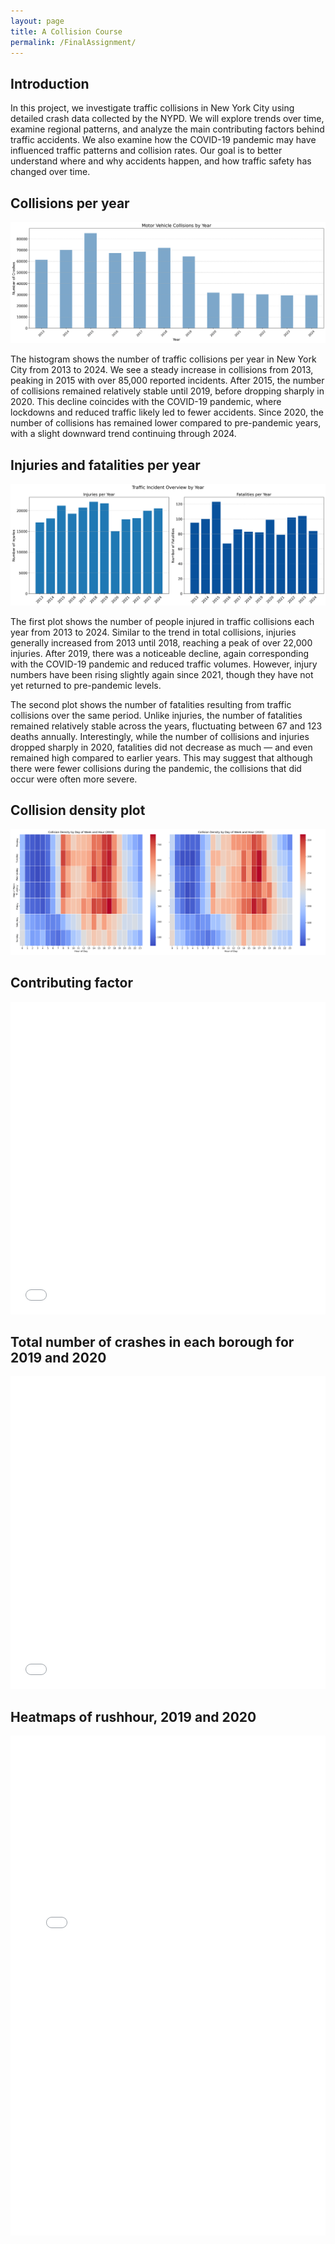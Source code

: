 ```yaml
---
layout: page
title: A Collision Course 
permalink: /FinalAssignment/
---
```


## Introduction
In this project, we investigate traffic collisions in New York City using detailed crash data collected by the NYPD. We will explore trends over time, examine regional patterns, and analyze the main contributing factors behind traffic accidents. We also examine how the COVID-19 pandemic may have influenced traffic patterns and collision rates. Our goal is to better understand where and why accidents happen, and how traffic safety has changed over time.

## Collisions per year

![Crashes pr. year](motor_vehicle_collisions_by_year.png)

The histogram shows the number of traffic collisions per year in New York City from 2013 to 2024. We see a steady increase in collisions from 2013, peaking in 2015 with over 85,000 reported incidents. After 2015, the number of collisions remained relatively stable until 2019, before dropping sharply in 2020. This decline coincides with the COVID-19 pandemic, where lockdowns and reduced traffic likely led to fewer accidents. Since 2020, the number of collisions has remained lower compared to pre-pandemic years, with a slight downward trend continuing through 2024.

## Injuries and fatalities per year

![Injuries and fatalities](traffic_incidents_overview.png)

The first plot shows the number of people injured in traffic collisions each year from 2013 to 2024. Similar to the trend in total collisions, injuries generally increased from 2013 until 2018, reaching a peak of over 22,000 injuries. After 2019, there was a noticeable decline, again corresponding with the COVID-19 pandemic and reduced traffic volumes. However, injury numbers have been rising slightly again since 2021, though they have not yet returned to pre-pandemic levels.

The second plot shows the number of fatalities resulting from traffic collisions over the same period. Unlike injuries, the number of fatalities remained relatively stable across the years, fluctuating between 67 and 123 deaths annually. Interestingly, while the number of collisions and injuries dropped sharply in 2020, fatalities did not decrease as much — and even remained high compared to earlier years. This may suggest that although there were fewer collisions during the pandemic, the collisions that did occur were often more severe.

## Collision density plot

![Collision density](collision_density_2019_2020.png)

## Contributing factor 

<iframe src="{{ site.baseurl }}/Interactive_Crashes_by_Contributing_Factor.html" width = "100%" height="500" frameborder="0"></iframe>

## Total number of crashes in each borough for 2019 and 2020

<iframe src="{{ site.baseurl }}/crashes_by_borough.html" width = "100%" height="500" frameborder="0"></iframe>


## Heatmaps of rushhour, 2019 and 2020
<iframe src="{{ site.baseurl }}/heatmap.html" width = "100%" height="800" frameborder="0"></iframe>
